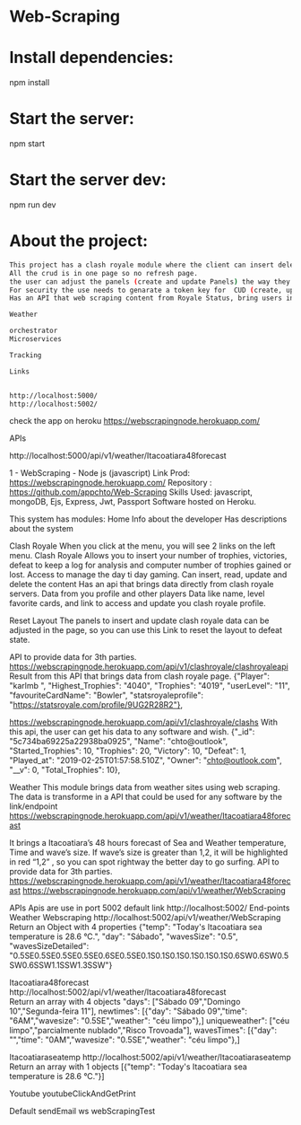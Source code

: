 # Web-Scraping

# Install dependencies:
npm install 

# Start the server:
npm start 

# Start the server dev:
npm run dev 

# About the project:

```sh
This project has a clash royale module where the client can insert delete and update content to manage the day to day game.
All the crud is in one page so no refresh page.
the user can adjust the panels (create and update Panels) the way they want for better work. So you can adjust the panels in the page, setting side by side so you can create, update, see and delete the data with no refreshing pages and clicking a lotta links.
For security the use needs to genarate a token key for  CUD (create, upodate and delete content)
Has an API that web scraping content from Royale Status, bring users information like Name, Highest_Trophies,Trophies, userLevel, favouriteCardName, and a link to go to statsroyale profile to check and update profile .
```


```sh
Weather


```

```sh
orchestrator
Microservices


```

```sh
Tracking


```


```sh
Links


http://localhost:5000/
http://localhost:5002/


```
check the app on heroku
https://webscrapingnode.herokuapp.com/

APIs

http://localhost:5000/api/v1/weather/Itacoatiara48forecast


 1 - WebScraping - Node js (javascript) 
Link Prod: https://webscrapingnode.herokuapp.com/ 
Repository : https://github.com/appchto/Web-Scraping 
Skills Used: javascript, mongoDB, Ejs, Express, Jwt, Passport
Software hosted on Heroku.

This system has modules:
Home
Info about the developer
Has descriptions about the system

Clash Royale
When you click at the menu, you will see 2 links on the left menu.
Clash Royale
Allows you to insert your number of trophies, victories, defeat to keep a log for analysis and computer number of trophies gained or lost.
Access to manage the day ti day gaming.
Can insert, read, update and delete the content
Has an api that brings data directly from clash royale servers.
Data from you profile and other players
Data like name, level favorite cards, and link to access and update you clash royale profile.

Reset Layout
The panels to insert and update clash royale data can be adjusted in the page, so you can use this Link to reset the layout to defeat state.

API to provide data for 3th parties.
https://webscrapingnode.herokuapp.com/api/v1/clashroyale/clashroyaleapi
Result from this API that brings data from clash royale page.
{"Player": "karlmb ",
"Highest_Trophies": "4040",
"Trophies": "4019",
"userLevel": "11",
"favouriteCardName": "Bowler",
"statsroyaleprofile": "https://statsroyale.com/profile/9UG2R28R2"},

https://webscrapingnode.herokuapp.com/api/v1/clashroyale/clashs
With this api,  the user can get his data to any software and wish.
{"_id": "5c734ba69225a22938ba0925",
"Name": "chto@outlook",
"Started_Trophies": 10,
"Trophies": 20,
"Victory": 10,
"Defeat": 1,
"Played_at": "2019-02-25T01:57:58.510Z",
"Owner": "chto@outlook.com",
"__v": 0,
"Total_Trophies": 10},



Weather
This module brings data from weather sites using web scraping.
The data is transforme in a API that could be used for any software by the link/endpoint https://webscrapingnode.herokuapp.com/api/v1/weather/Itacoatiara48forecast

It brings a Itacoatiara’s 48 hours forecast  of Sea and Weather temperature,  Time and wave’s size.
If wave’s size is greater than 1,2, it will be highlighted in red “1,2” , so you can spot rightway the better day to go surfing.
API to provide data for 3th parties.
https://webscrapingnode.herokuapp.com/api/v1/weather/Itacoatiara48forecast
https://webscrapingnode.herokuapp.com/api/v1/weather/WebScraping


APIs
Apis are use in port 5002 default link http://localhost:5002/
End-points
Weather
Webscraping
http://localhost:5002/api/v1/weather/WebScraping 
Return an Object with 4 properties
{"temp": "Today's Itacoatiara sea temperature is 28.6 °C.",
"day": "S&#xE1;bado",
"wavesSize": "0.5",
"wavesSizeDetailed": "0.5SE0.5SE0.5SE0.5SE0.6SE0.5SE0.1S0.1S0.1S0.1S0.1S0.1S0.6SW0.6SW0.5SW0.6SSW1.1SSW1.3SSW"}

Itacoatiara48forecast
http://localhost:5002/api/v1/weather/Itacoatiara48forecast  
Return an array with 4 objects
"days": ["Sábado 09","Domingo 10","Segunda-feira 11"],
newtimes": [{"day": "Sábado 09","time": "6AM","wavesize": "0.5SE","weather": "céu limpo"},]
uniqueweather": ["céu limpo","parcialmente nublado","Risco Trovoada"],
wavesTimes": [{"day": "","time": "0AM","wavesize": "0.5SE","weather": "céu limpo"},]

Itacoatiaraseatemp
http://localhost:5002/api/v1/weather/Itacoatiaraseatemp  
Return an array with 1 objects
[{"temp": "Today's Itacoatiara sea temperature is 28.6 °C."}]

Youtube
youtubeClickAndGetPrint

Default
sendEmail
ws
webScrapingTest


